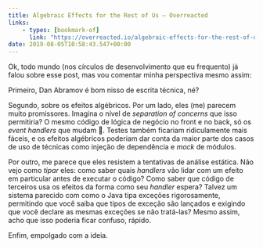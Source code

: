 ```yaml
---
title: Algebraic Effects for the Rest of Us — Overreacted
links:
    - types: [bookmark-of]
      link: "https://overreacted.io/algebraic-effects-for-the-rest-of-us/"
date: 2019-08-05T10:58:43.547+00:00
---
```


Ok, todo mundo (nos círculos de desenvolvimento que eu frequento) já falou sobre esse post, mas vou comentar minha perspectiva mesmo assim:

Primeiro, Dan Abramov é bom nisso de escrita técnica, né?

Segundo, sobre os efeitos algébricos. Por um lado, eles (me) parecem muito promissores. Imagina o nível de _separation of concerns_ que isso permitiria? O mesmo código de lógica de negócio no front e no back, só os _event handlers_ que mudam 🤯. Testes também ficariam ridiculamente mais fáceis, e os efeitos algébricos poderiam dar conta da maior parte dos casos de uso de técnicas como injeção de dependência e _mock_ de módulos.

Por outro, me parece que eles resistem a tentativas de análise estática. Não vejo como _tipar_ eles: como saber quais _handlers_ vão lidar com um efeito em particular antes de executar o código? Como saber que código de terceiros usa os efeitos da forma como seu _handler_ espera? Talvez um sistema parecido com como o Java tipa exceções rigorosamente, permitindo que você saiba que tipos de exceção são lançados e exigindo que você declare as mesmas exceções se não tratá-las? Mesmo assim, acho que isso poderia ficar confuso, rápido.

Enfim, empolgado com a ideia.
